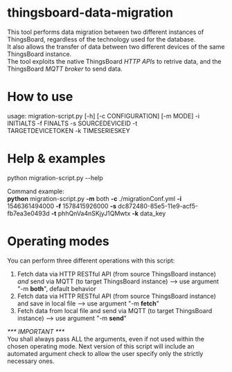 # thingsboard-data-migration
This tool performs data migration between two different instances of ThingsBoard, regardless of the technology used for the database.
<br>
It also allows the transfer of data between two different devices of the same ThingsBoard instance.
<br>
The tool exploits the native ThingsBoard <i>HTTP APIs</i> to retrive data, and the ThingsBoard <i>MQTT broker</i> to send data.

# How to use
usage: migration-script.py [-h] [-c CONFIGURATION] [-m MODE] -i 
       INITIALTS -f FINALTS -s SOURCEDEVICEID -t  
       TARGETDEVICETOKEN -k TIMESERIESKEY

# Help & examples
python migration-script.py --help

Command example:<br>
<b>python</b> migration-script.py <b>-m</b> both <b>-c</b> ./migrationConf.yml <b>-i</b> 1546361494000 <b>-f</b> 1578415926000 <b>-s</b> dc872480-85e5-11e9-acf5-fb7ea3e0493d <b>-t</b> phhQnVa4nSKjyJ1QMwtx <b>-k</b> data_key

# Operating modes
You can perform three different operations with this script:
1) Fetch data via HTTP RESTful API (from source ThingsBoard instance) <i>and</i> send via MQTT (to target ThingsBoard instance) --> use argument "-m <b>both</b>", default behavior
2) Fetch data via HTTP RESTful API (from source ThingsBoard instance) and save in local file --> use argument "-m <b>fetch</b>"
3) Fetch data from local file and send via MQTT (to target ThingsBoard instance) --> use argument "-m <b>send</b>"

<i>*** IMPORTANT ***</i>
<br>
You shall always pass ALL the arguments, even if not used within the chosen operating mode. Next version of this script will include an automated argument check to allow the user specify only the strictly necessary ones.
